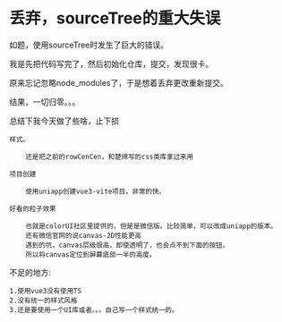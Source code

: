 # 丢弃，sourceTree的重大失误
如题，使用sourceTree时发生了巨大的错误。

我是先把代码写完了，然后初始化仓库，提交，发现很卡。

原来忘记忽略node_modules了，于是想着丢弃更改重新提交。

结果，一切归零。。。


总结下我今天做了些啥，止下损

```shell
样式。

    还是把之前的rowCenCen，和楚绵写的css类库拿过来用

项目创建

    使用uniapp创建vue3-vite项目，非常的快。

好看的粒子效果

    也就是colorUI社区里提供的，但是是微信版。比较简单，可以改成uniapp的版本。
    还有微信官网的说canvas-2D性能更高
    遇到的坑，canvas层级很高，即使透明了，也会点不到下面的按钮。
    所以将canvas定位到屏幕底部一半的高度。
```

不足的地方:
```shell
1.使用vue3没有使用TS
2.没有统一的样式风格
3.还是要使用一个UI库或者。。。自己写一个样式统一的。
```